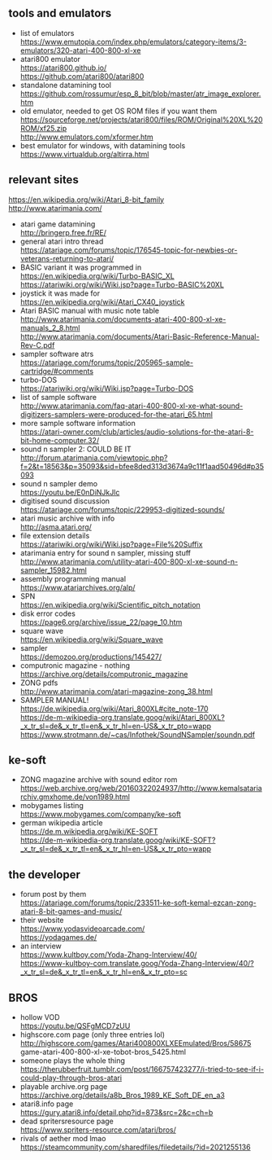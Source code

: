 ## tools and emulators
- list of emulators    
https://www.emutopia.com/index.php/emulators/category-items/3-emulators/320-atari-400-800-xl-xe
- atari800 emulator    
https://atari800.github.io/    
https://github.com/atari800/atari800
- standalone datamining tool    
https://github.com/rossumur/esp_8_bit/blob/master/atr_image_explorer.htm
- old emulator, needed to get OS ROM files if you want them    
https://sourceforge.net/projects/atari800/files/ROM/Original%20XL%20ROM/xf25.zip    
http://www.emulators.com/xformer.htm
- best emulator for windows, with datamining tools    
https://www.virtualdub.org/altirra.html

## relevant sites
https://en.wikipedia.org/wiki/Atari_8-bit_family    
http://www.atarimania.com/
- atari game datamining    
http://bringerp.free.fr/RE/
- general atari intro thread    
https://atariage.com/forums/topic/176545-topic-for-newbies-or-veterans-returning-to-atari/
- BASIC variant it was programmed in    
https://en.wikipedia.org/wiki/Turbo-BASIC_XL    
https://atariwiki.org/wiki/Wiki.jsp?page=Turbo-BASIC%20XL
- joystick it was made for    
https://en.wikipedia.org/wiki/Atari_CX40_joystick
- Atari BASIC manual with music note table    
http://www.atarimania.com/documents-atari-400-800-xl-xe-manuals_2_8.html    
http://www.atarimania.com/documents/Atari-Basic-Reference-Manual-Rev-C.pdf
- sampler software atrs    
https://atariage.com/forums/topic/205965-sample-cartridge/#comments
- turbo-DOS    
https://atariwiki.org/wiki/Wiki.jsp?page=Turbo-DOS
- list of sample software    
http://www.atarimania.com/faq-atari-400-800-xl-xe-what-sound-digitizers-samplers-were-produced-for-the-atari_65.html
- more sample software information    
https://atari-owner.com/club/articles/audio-solutions-for-the-atari-8-bit-home-computer.32/
- sound n sampler 2: COULD BE IT
http://forum.atarimania.com/viewtopic.php?f=2&t=18563&p=35093&sid=bfee8ded313d3674a9c11f1aad50496d#p35093
- sound n sampler demo    
https://youtu.be/E0nDiNJkJlc
- digitised sound discussion    
https://atariage.com/forums/topic/229953-digitized-sounds/
- atari music archive with info    
http://asma.atari.org/
- file extension details    
https://atariwiki.org/wiki/Wiki.jsp?page=File%20Suffix
- atarimania entry for sound n sampler, missing stuff    
http://www.atarimania.com/utility-atari-400-800-xl-xe-sound-n-sampler_15982.html
- assembly programming manual    
https://www.atariarchives.org/alp/
- SPN    
https://en.wikipedia.org/wiki/Scientific_pitch_notation
- disk error codes    
https://page6.org/archive/issue_22/page_10.htm
- square wave    
https://en.wikipedia.org/wiki/Square_wave
- sampler    
https://demozoo.org/productions/145427/
- computronic magazine - nothing
https://archive.org/details/computronic_magazine
- ZONG pdfs    
http://www.atarimania.com/atari-magazine-zong_38.html
- SAMPLER MANUAL!    
https://de.wikipedia.org/wiki/Atari_800XL#cite_note-170    
https://de-m-wikipedia-org.translate.goog/wiki/Atari_800XL?_x_tr_sl=de&_x_tr_tl=en&_x_tr_hl=en-US&_x_tr_pto=wapp    
https://www.strotmann.de/~cas/Infothek/SoundNSampler/soundn.pdf

## ke-soft
- ZONG magazine archive with sound editor rom    
https://web.archive.org/web/20160322024937/http://www.kemalsatariarchiv.gmxhome.de/von1989.html
- mobygames listing    
https://www.mobygames.com/company/ke-soft
- german wikipedia article    
https://de.m.wikipedia.org/wiki/KE-SOFT    
https://de-m-wikipedia-org.translate.goog/wiki/KE-SOFT?_x_tr_sl=de&_x_tr_tl=en&_x_tr_hl=en-US&_x_tr_pto=wapp

## the developer
- forum post by them    
https://atariage.com/forums/topic/233511-ke-soft-kemal-ezcan-zong-atari-8-bit-games-and-music/
- their website    
https://www.yodasvideoarcade.com/    
https://yodagames.de/
- an interview    
https://www.kultboy.com/Yoda-Zhang-Interview/40/    
https://www-kultboy-com.translate.goog/Yoda-Zhang-Interview/40/?_x_tr_sl=de&_x_tr_tl=en&_x_tr_hl=en&_x_tr_pto=sc

## BROS
- hollow VOD    
https://youtu.be/QSFgMCD7zUU
- highscore.com page (only three entries lol)    
http://highscore.com/games/Atari400800XLXEEmulated/Bros/58675
game-atari-400-800-xl-xe-tobot-bros_5425.html
- someone plays the whole thing    
https://therubberfruit.tumblr.com/post/166757423277/i-tried-to-see-if-i-could-play-through-bros-atari
- playable archive.org page    
https://archive.org/details/a8b_Bros_1989_KE_Soft_DE_en_a3
- atari8.info page    
https://gury.atari8.info/detail.php?id=873&src=2&c=ch=b
- dead spritersresource page    
https://www.spriters-resource.com/atari/bros/
- rivals of aether mod lmao    
https://steamcommunity.com/sharedfiles/filedetails/?id=2021255136
